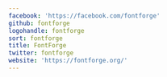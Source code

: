 ```yaml
---
facebook: 'https://facebook.com/fontforge'
github: fontforge
logohandle: fontforge
sort: fontforge
title: FontForge
twitter: fontforge
website: 'https://fontforge.org/'
---
```

